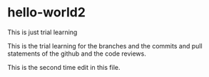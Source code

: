 # hello-world2
This is just trial learning

This is the trial learning for the branches and the commits and pull statements of 
the github and the code reviews.


This is the second time edit in this file.
